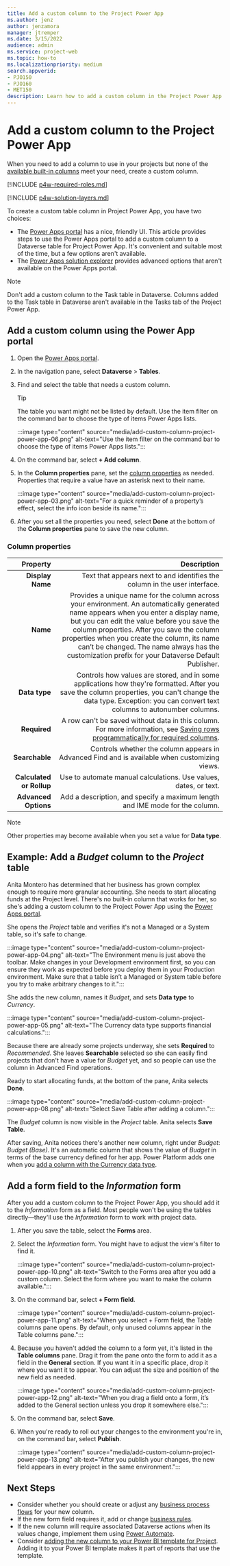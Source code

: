 ```yaml
---
title: Add a custom column to the Project Power App
ms.author: jenz
author: jenzamora
manager: jtremper
ms.date: 3/15/2022
audience: admin
ms.service: project-web
ms.topic: how-to
ms.localizationpriority: medium
search.appverid: 
- PJO150
- PJO160
- MET150
description: Learn how to add a custom column in the Project Power App that can be used across all your projects.
---
```


# Add a custom column to the Project Power App

When you need to add a column to use in your projects but none of the [available built-in columns](/powerapps/maker/model-driven-apps/add-move-or-delete-fields-on-form#create-a-new-column-on-the-table-when-editing-a-form) meet your need, create a custom column.

[!INCLUDE [p4w-required-roles.md](includes/p4w-required-roles.md)]

[!INCLUDE [p4w-solution-layers.md](includes/p4w-solution-layers.md)]

To create a custom table column in Project Power App, you have two choices:

- The [Power Apps portal](https://make.powerapps.com/) has a nice, friendly UI. This article provides steps to use the Power Apps portal to add a custom column to a Dataverse table for Project Power App. It's convenient and suitable most of the time, but a few options aren't available.
- The [Power Apps solution explorer](/powerapps/maker/data-platform/create-edit-field-solution-explorer) provides advanced options that aren't available on the Power Apps portal.

> [!NOTE]
> Don't add a custom column to the Task table in Dataverse. Columns added to the Task table in Dataverse aren't available in the Tasks tab of the Project Power App.

## Add a custom column using the Power App portal

1. Open the [Power Apps portal](https://make.powerapps.com/).
1. In the navigation pane, select **Dataverse** > **Tables**.
1. Find and select the table that needs a custom column.

   > [!TIP]
   > The table you want might not be listed by default. Use the item filter on the command bar to choose the type of items Power Apps lists.

   :::image type="content" source="media/add-custom-column-project-power-app-06.png" alt-text="Use the item filter on the command bar to choose the type of items Power Apps lists.":::

1. On the command bar, select **+ Add column**.
1. In the **Column properties** pane, set the [column properties](#column-properties) as needed. Properties that require a value have an asterisk next to their name.

   :::image type="content" source="media/add-custom-column-project-power-app-03.png" alt-text="For a quick reminder of a property’s effect, select the info icon beside its name.":::

1. After you set all the properties you need, select **Done** at the bottom of the **Column properties** pane to save the new column.

### Column properties

| **Property** | **Description** |
| --: | --: |
| **Display Name** | Text that appears next to and identifies the column in the user interface. |
| **Name** | Provides a unique name for the column across your environment. An automatically generated name appears when you enter a display name, but you can edit the value before you save the column properties. After you save the column properties when you create the column, its name can’t be changed. The name always has the customization prefix for your Dataverse Default Publisher. |
| **Data type** | Controls how values are stored, and in some applications how they're formatted. After you save the column properties, you can't change the data type. Exception: you can convert text columns to autonumber columns. |
| **Required** | A row can't be saved without data in this column. For more information, see [Saving rows programmatically for required columns](/powerapps/maker/data-platform/create-edit-field-portal#saving-rows-programmatically-for-required-columns). |
| **Searchable** | Controls whether the column appears in Advanced Find and is available when customizing views. |
| **Calculated or Rollup** | Use to automate manual calculations. Use values, dates, or text. |
| **Advanced Options** | Add a description, and specify a maximum length and IME mode for the column. |

> [!NOTE]
> Other properties may become available when you set a value for **Data type**.

## Example: Add a *Budget* column to the *Project* table

Anita Montero has determined that her business has grown complex enough to require more granular accounting. She needs to start allocating funds at the Project level. There's no built-in column that works for her, so she's adding a custom column to the Project Power App using the [Power Apps portal](https://make.powerapps.com/).

She opens the *Project* table and verifies it's not a Managed or a System table, so it's safe to change.

:::image type="content" source="media/add-custom-column-project-power-app-04.png" alt-text="The Environment menu is just above the toolbar. Make changes in your Development environment first, so you can ensure they work as expected before you deploy them in your Production environment. Make sure that a table isn’t a Managed or System table before you try to make arbitrary changes to it.":::

She adds the new column, names it *Budget*, and sets **Data type** to *Currency*.

:::image type="content" source="media/add-custom-column-project-power-app-05.png" alt-text="The Currency data type supports financial calculations.":::

Because there are already some projects underway, she sets **Required** to *Recommended*. She leaves **Searchable** selected so she can easily find projects that don't have a value for *Budget* yet, and so people can use the column in Advanced Find operations.

Ready to start allocating funds, at the bottom of the pane, Anita selects **Done**.

:::image type="content" source="media/add-custom-column-project-power-app-08.png" alt-text="Select Save Table after adding a column.":::

The *Budget* column is now visible in the *Project* table. Anita selects **Save Table**.

After saving, Anita notices there's another new column, right under *Budget*: *Budget (Base)*. It's an automatic column that shows the value of *Budget* in terms of the base currency defined for her app. Power Platform adds one when you [add a column with the Currency data type](/powerapps/maker/data-platform/types-of-fields#using-currency-columns).

## Add a form field to the *Information* form

After you add a custom column to the Project Power App, you should add it to the *Information* form as a field. Most people won't be using the tables directly&mdash;they'll use the *Information* form to work with project data.

1. After you save the table, select the **Forms** area.
1. Select the *Information* form. You might have to adjust the view's filter to find it.

   :::image type="content" source="media/add-custom-column-project-power-app-10.png" alt-text="Switch to the Forms area after you add a custom column. Select the form where you want to make the column available.":::

1. On the command bar, select **+ Form field**.

   :::image type="content" source="media/add-custom-column-project-power-app-11.png" alt-text="When you select + Form field, the Table columns pane opens. By default, only unused columns appear in the Table columns pane.":::

1. Because you haven't added the column to a form yet, it's listed in the **Table columns** pane. Drag it from the pane onto the form to add it as a field in the **General** section. If you want it in a specific place, drop it where you want it to appear. You can adjust the size and position of the new field as needed.

   :::image type="content" source="media/add-custom-column-project-power-app-12.png" alt-text="When you drag a field onto a form, it’s added to the General section unless you drop it somewhere else.":::

1. On the command bar, select **Save**.
1. When you're ready to roll out your changes to the environment you're in, on the command bar, select **Publish**.

   :::image type="content" source="media/add-custom-column-project-power-app-13.png" alt-text="After you publish your changes, the new field appears in every project in the same environment.":::

## Next Steps

- Consider whether you should create or adjust any [business process flows](/power-automate/business-process-flows-overview) for your new column.
- If the new form field requires it, add or change [business rules](/powerapps/maker/model-driven-apps/create-business-rules-recommendations-apply-logic-form).
- If the new column will require associated Dataverse actions when its values change, implement them using [Power Automate](/power-automate/connection-cds).
- Consider [adding the new column to your Power BI template for Project](https://support.microsoft.com/office/extend-the-power-bi-template-for-project-for-the-web-23fb86a7-e1b2-45fc-b82b-8f64ae44c51c). Adding it to your Power BI template makes it part of reports that use the template.
